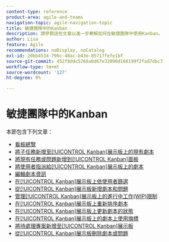 ```yaml
---
content-type: reference
product-area: agile-and-teams
navigation-topic: agile-navigation-topic
title: 敏捷團隊中的Kanban
description: 請參閱這些文章以進一步瞭解如何在敏捷團隊中使用Kanban。
author: Lisa
feature: Agile
recommendations: noDisplay, noCatalog
exl-id: 20bb4534-796c-48ac-b43e-85717fefe1bf
source-git-commit: 452f8ddc5268a0d67e32090d166199f2fad7dbc7
workflow-type: tm+mt
source-wordcount: '127'
ht-degree: 0%

---
```


# 敏捷團隊中的Kanban

本節包含下列文章：

* [看板總覽](../../agile/use-kanban-in-an-agile-team/kanban-overview.md)
* [將子任務新增至[!UICONTROL Kanban]展示板上的現有劇本](../../agile/use-kanban-in-an-agile-team/add-a-subtask-to-an-existing-story.md)
* [將現有任務或問題新增到[!UICONTROL Kanban]面板](../../agile/use-kanban-in-an-agile-team/add-existing-tasks-or-issues-to-the-kanban-board.md)
* [將使用者指派給[!UICONTROL Kanban]展示板上的劇本](../../agile/use-kanban-in-an-agile-team/assign-users-to-a-story.md)
* [編輯劇本資訊](../../agile/use-kanban-in-an-agile-team/edit-story-information.md)
* [在[!UICONTROL Kanban]展示板上依使用者篩選](../../agile/use-kanban-in-an-agile-team/filter-by-user.md)
* [從[!UICONTROL Kanban]展示板新增劇本和問題](../../agile/use-kanban-in-an-agile-team/add-story-from-kanban-board.md)
* [管理[!UICONTROL Kanban]展示板上的進行中工作(WIP)限制](../../agile/use-kanban-in-an-agile-team/work-in-progress-limit-on-the-kanban-board.md)
* [在[!UICONTROL Kanban]展示板上重新排序劇本](../../agile/use-kanban-in-an-agile-team/reorder-stories-on-the-kanban-board.md)
* [在[!UICONTROL Kanban]展示板上更新劇本的狀態](../../agile/use-kanban-in-an-agile-team/update-the-status-of-stories.md)
* [在[!UICONTROL Kanban]展示板上的劇本上使用旗標](../../agile/use-kanban-in-an-agile-team/use-flags-on-stories.md)
* [將待處理專案新增至[!UICONTROL Kanban]展示板](../../agile/use-kanban-in-an-agile-team/view-the-backlog-on-the-kanban-board.md)
* [從[!UICONTROL Kanban]展示板刪除劇本或問題](../../agile/use-kanban-in-an-agile-team/delete-story-from-kanban-board.md)
